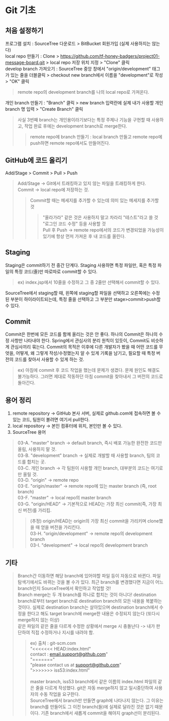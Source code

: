 # Git 기초

## 처음 설정하기
프로그램 설치 : SourceTree 다운로드 > BitBucket 회원가입 (실제 사용하지는 않는다) <br/>
local repo 만들기 : Clone > https://github.com/tf-honey-badgers/project01-message-board.git > local repo 저장 위치 지정 > "Clone" 클릭 <br/>
develop branch 가져오기 : SourceTree 중앙 창에서 "origin/development" 태그가 있는 줄을 더블클릭 > checkout new branch에서 이름을 "development"로 작성 > "OK" 클릭 <br/>
> remote repo의 development branch를 나의 local repo로 가져온다. <br/>

개인 branch 만들기 : "Branch" 클릭 > new branch 입력란에 실제 내가 사용할 개인 branch 명 입력 > "Create Branch" 클릭 <br/>
> 사실 3번째 branch는 개인용이라기보다는 특정 주제나 기능을 구현할 때 사용하고, 작업 완료 후에는 development branch로 merge한다. <br/>
>> remote repo에 branch 만들기 : local branch 만들고 remote repo에 push하면 remote repo에서도 만들어진다.

## GitHub에 코드 올리기
Add/Stage > Commit > Pull > Push <br/>
> Add/Stage -> Git에서 트래킹하고 있지 않는 파일을 트래킹하게 한다. <br/>
> Commit -> local repo에 저장하는 것. <br/>
>> Commit할 때는 메세지를 추가할 수 있는데 의미 있는 메세지를 추가할 것 <br/>
>>> "올라가라" 같은 것은 사용하지 말고 차라리 "테스트"라고 쓸 것 <br/>
>>> "로그인 코드 수정" 등을 사용할 것 <br/>
> Pull 후 Push -> remote repo에서의 코드가 변경되었을 가능성이 있기에 항상 먼저 가져온 후 내 코드를 올린다. <br/>

## Staging
Staging은 commit하기 전 중간 단계다.
Staging 사용하면 특정 파일만, 혹은 특정 파일의 특정 코드(줄)만 따로따로 commit할 수 있다.
> ex) index.jsp에서 10줄을 수정하고 그 중 2줄만 선택해서 commit할 수 있다.

SourceTree에서 staging할 때, 왼쪽에 staging할 파일을 선택하고 오른쪽에는 수정된 부분이 하이라이트되는데, 특정 줄을 선택하고 그 부분만 stage>commit>push할 수 있다.

## Commit
Commit은 한번에 모든 코드를 함께 올리는 것은 안 좋다. 하나의 Commit은 하나의 수정 사항만 나타내야 한다.
Spring에서 관심사의 분리 원칙이 있듯이, Commit도 비슷하게 관심사끼리 묶는다.
Commit의 목적은 이후에 다른 개발자가 봤을 때 어떤 코드를 무엇을, 어떻게, 왜 그렇게 작성/수정했는지 알 수 있게 기록을 남기고, 필요할 때 특정 버전의 코드를 찾아서 사용할 수 있게 하는 것.
> ex) 아침에 commit 후 코드 작업을 했는데 문제가 생겼다. 문제 원인도 해결도 불가능하다. 그러면 제대로 작동하던 아침 commit을 찾아내서 그 버전의 코드로 돌아간다.

## 용어 정리
01. remote repository -> GitHub 본사 서버, 실제로 github.com에 접속하면 볼 수 있는 코드, 팀원이 볼려면 여기서 pull한다.
02. local repository -> 본인 컴퓨터에 위치, 본인만 볼 수 있다.
03. SourceTree 용어
> 03-A. "master" branch -> default branch, 즉시 배포 가능한 완전한 코드만 올림, 사용하지 말 것. <br/>
> 03-B. "development" branch -> 실제로 개발할 때 사용할 branch, 팀의 코드를 합치는 곳. <br/>
> 03-C. 개인 branch -> 각 팀원이 사용할 개인 branch, 대부분의 코드는 여기로만 올릴 것. <br/>
> 03-D. "origin" -> remote repo <br/>
> 03-E. "origin/master" -> remote repo에 있는 master branch (즉, root branch) <br/>
> 03-F. "master" -> local repo의 master branch <br/>
> 03-G. "origin/HEAD" -> 기본적으로 HEAD는 가장 최신 commit(즉, 가장 최신 버전)를 가리킴. <br/>
>> (추정) origin/HEAD는 origin의 가장 최신 commit을 가리키며 clone했을 때 얻을 버전을 가리킨다. <br/>
> 03-H. "origin/development" -> remote repo의 development branch <br/>
> 03-I. "development" -> local repo의 development branch <br/>

## 기타
> Branch간 이동하면 해당 branch에 있어야할 파일 등이 자동으로 바뀐다. 파일탐색기에서도 바뀌는 것을 볼 수가 있다. 최근 branch를 변경했다면 지금이 어느 branch인지 SourceTree에서 확인하고 작업할 것! <br/>
> Branch merge는 두 개 branch를 하나로 합치는 것이 아니다! destination branch로부터 target branch로 destination branch의 모든 내용을 복붙하는 것이다. 실제로 destination branch는 살아있으며 destination branch에서 수정을 한다고 해도 target branch에 merge한 내용은 수정되지 않는다 (또다시 merge하지 않는 이상) <br/>
> 같은 파일의 같은 줄을 다르게 수정한 상황에서 merge 시 충돌난다 -> 내가 판단하여 직접 수정하거나 지시를 내려야 함. <br/>
>> ex) 출처 : git-scm.com <br/>
"<<<<<<< HEAD:index.html" <br/>
contact : email.support@github.com" <br/>
"=======" <br/>
"please contact us at support@github.com" <br/>
">>>>>>> iss53:index.html" <br/> <br/>
> master branch, iss53 branch에서 같은 이름의 index.html 파일의 같은 줄을 다르게 작성했다. git은 자동 merge하지 않고 일시중단하여 사용자의 수동 작업을 요구한다. <br/>
> SourceTree에서 branch만 만들면 graph에 나타나지 않는다. 그 이유는 branch를 만들어도 그 이전 branch(들)에 실제로 달라진 것은 없기 때문이다. 기존 branch에서 새롭게 commit을 해야지 graph선이 분리된다.